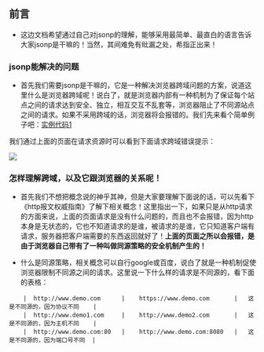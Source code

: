 ## 前言

* 这边文档希望通过自己对jsonp的理解，能够采用最简单、最直白的语言告诉大家jsonp是干嘛的！当然，其间难免有纰漏之处，希指正出来！

### jsonp能解决的问题

* 首先我们需要jsonp是干嘛的，它是一种解决浏览器跨域问题的方案，说道这里什么是浏览器跨域呢！说白了，就是浏览器内部有一种机制为了保证每个站点之间的请求达到安全、独立，相互交互不乱套等，浏览器阻止了不同源站点之间的请求。如果不采用跨域的话，浏览器将会报错的。我们先来看个简单例子吧：[实例代码1](https://github.com/woai30231/webDevDetails/blob/master/7/demo1.html)

我们通过上面的页面在请求资源时可以看到下面请求跨域错误提示：

![](https://github.com/woai30231/webDevDetails/blob/master/image/7_1.png)


### 怎样理解跨域，以及它跟浏览器的关系呢！

* 首先我们不想把概念说的神乎其神，但是大家要理解下面说的话，可以先看下《http报文权威指南》了解下相关概念！这里指出一下，如果只是从http请求的方面来说，上面的页面请求是没有什么问题的，而且也不会报错，因为http本身是无状态的，它也不知道请求的是谁，被请求的是谁，它只知道客户端有请求，服务器把客户端需要的东西返回就好了！**上面的页面之所以会报错，是由于浏览器自己带有了一种叫做同源策略的安全机制产生的！**

* 什么是同源策略，相关概念可以自行google或百度，说白了就是一种机制促使浏览器限制不同源之间的请求。这里说一下什么样的请求是不同源的，看下面的表格：

```
	|  http://www.demo.com      |    https://www.demo.com       |   这是不同源的，因为协议不同    |
	|  http://www.demo1.com     |    http://www.demo2.com       |   这是不同源的，因为主机不同    |
	|  http://www.demo.com:80   |    http://www.demo.com:8080   |   这是不同源的，因为端口号不同  |

	
```